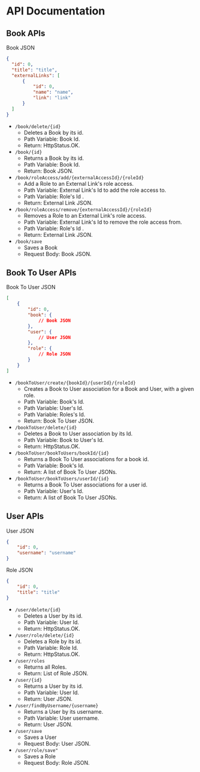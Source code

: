 # API Documentation

## Book APIs
Book JSON
```JSON
{
  "id": 0,
  "title": "title",
  "externalLinks": [
      {
          "id": 0,
          "name": "name",
          "link": "link"
      }
  ]
}
```

- `/book/delete/{id}`
  - Deletes a Book by its id.
  - Path Variable: Book Id.
  - Return: HttpStatus.OK.
- `/book/{id}`
  - Returns a Book by its id.
  - Path Variable: Book Id.
  - Return: Book JSON.
- `/book/roleAccess/add/{externalAccessId}/{roleId}`
  - Add a Role to an External Link's role access.
  - Path Variable: External Link's Id to add the role access to.
  - Path Variable: Role's Id .
  - Return: External Link JSON.
- `/book/roleAccess/remove/{externalAccessId}/{roleId}`
  - Removes a Role to an External Link's role access.
  - Path Variable: External Link's Id to remove the role access from.
  - Path Variable: Role's Id .
  - Return: External Link JSON.
- `/book/save`
  - Saves a Book
  - Request Body: Book JSON.
## Book To User APIs
Book To User JSON
```JSON
[
    {
        "id": 0,
        "book": {
            // Book JSON
        },
        "user": {
            // User JSON
        },
        "role": {
            // Role JSON
        }
    }
]
```

- `/bookToUser/create/{bookId}/{userId}/{roleId}`
  - Creates a Book to User association for a Book and User, with a given role.
  - Path Variable: Book's Id.
  - Path Variable: User's Id.
  - Path Variable: Roles's Id.
  - Return: Book To User JSON.
- `/bookToUser/delete/{id}`
  - Deletes a Book to User association by its Id.
  - Path Variable: Book to User's Id.
  - Return: HttpStatus.OK.
- `/bookToUser/bookToUsers/bookId/{id}`
  - Returns a Book To User associations for a book id.
  - Path Variable: Book's Id.
  - Return: A list of Book To User JSONs.
- `/bookToUser/bookToUsers/userId/{id}`
  - Returns a Book To User associations for a user id.
  - Path Variable: User's Id.
  - Return: A list of Book To User JSONs.

## User APIs
User JSON
```JSON
{
    "id": 0,
    "username": "username"
}
```

Role JSON
```JSON
{
    "id": 0,
    "title": "title"
}
```

- `/user/delete/{id}`
  - Deletes a User by its id.
  - Path Variable: User Id.
  - Return: HttpStatus.OK.
- `/user/role/delete/{id}`
  - Deletes a Role by its id.
  - Path Variable: Role Id.
  - Return: HttpStatus.OK.
- `/user/roles`
  - Returns all Roles.
  - Return: List of Role JSON.
- `/user/{id}`
  - Returns a User by its id.
  - Path Variable: User Id.
  - Return: User JSON.
- `/user/findByUsername/{username}`
  - Returns a User by its username.
  - Path Variable: User username.
  - Return: User JSON.
- `/user/save`
  - Saves a User
  - Request Body: User JSON.
- `/user/role/save"`
  - Saves a Role
  - Request Body: Role JSON.